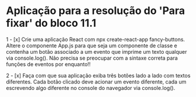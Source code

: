 # Aplicação para a resolução do 'Para fixar' do bloco 11.1

1 - [x] Crie uma aplicação React com npx create-react-app fancy-buttons. Altere o componente App.js para que seja um componente de classe e contenha um botão associado a um evento que imprime um texto qualquer via console.log(). Não precisa se preocupar com a sintaxe correta para funções de eventos por enquanto!!

2 - [x]  Faça com que sua aplicação exiba três botões lado a lado com textos diferentes. Cada botão clicado deve acionar um evento diferente, cada um escrevendo algo diferente no console do navegador via console.log().
